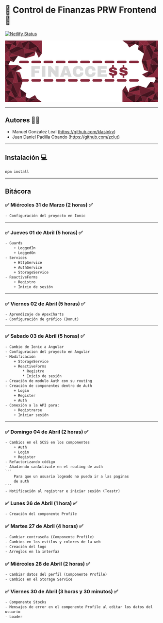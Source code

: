 # :money_with_wings: Control de Finanzas PRW Frontend :money_with_wings:

[![Netlify Status](https://api.netlify.com/api/v1/badges/76567e80-8671-4b87-b25d-ef83c4662861/deploy-status)](https://app.netlify.com/sites/musing-lichterman-b59f22/deploys)

![alt text](./financemanagement/src/assets/img/logo.svg#center)

---
## Autores :man_technologist:
- Manuel Gonzalez Leal (https://github.com/klasinky)
- Juan Daniel Padilla Obando (https://github.com/zclut)
---

## Instalación :computer:
```
npm install
```

---

## Bitácora

### :white_check_mark: Miércoles 31 de Marzo (2 horas) :white_check_mark:
    - Configuración del proyecto en Ionic
---
### :white_check_mark: Jueves 01 de Abril (5 horas) :white_check_mark:
    - Guards
        + LoggedIn
        + LoggedOn
    - Services
        + HttpService
        + AuthService
        + StorageService
    - ReactiveForms
        + Registro
        + Inicio de sesión
---
### :white_check_mark: Viernes 02 de Abril (5 horas) :white_check_mark:
    - Aprendizaje de ApexCharts
    - Configuración de gráfico (Donut)
---  
### :white_check_mark: Sabado 03 de Abril (5 horas) :white_check_mark:
    - Cambio de Ionic a Angular
    - Configuracion del proyecto en Angular
    - Modificación
        + StorageService
        + ReactiveForms
            * Registro
            * Inicio de sesión
    - Creación de modulo Auth con su routing
    - Creación de componentes dentro de Auth
        + Login
        + Register
        + Auth
    - Conexión a la API para:
        + Registrarse
        + Iniciar sesión
---
### :white_check_mark: Domingo 04 de Abril (2 horas) :white_check_mark:
    - Cambios en el SCSS en los componentes
        + Auth
        + Login
        + Register
    - Refactorizando código
    - Añadiendo canActivate en el routing de auth
    ```
        Para que un usuario logeado no pueda ir a las paginas
        de auth
    ```
    - Notificación al registrar e iniciar sesión (Toastr)
### :white_check_mark: Lunes 26 de Abril (1 hora) :white_check_mark:
    - Creación del componente Profile

### :white_check_mark: Martes 27 de Abril (4 horas) :white_check_mark:
    - Cambiar contraseña (Componente Profile)
    - Cambios en los estilos y colores de la web
    - Creación del logo
    - Arreglos en la interfaz

### :white_check_mark: Miércoles 28 de Abril (2 horas) :white_check_mark:
    - Cambiar datos del perfil (Componente Profile)
    - Cambios en el Storage Service

### :white_check_mark: Viernes 30 de Abril (3 horas y 30 minutos) :white_check_mark:
    - Componente Stocks
    - Mensajes de error en el componente Profile al editar los datos del usuario
    - Loader
